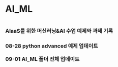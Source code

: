 <h1>AI_ML<h1>
<h3>AIaaS를 위한 머신러닝&AI 수업 예제와 과제 기록<h3>
08-28 python advanced 예제 업데이트
  
09-01 AI_ML 폴더 전체 업데이트
